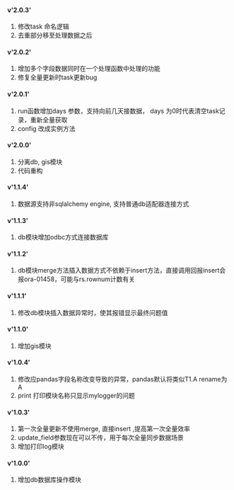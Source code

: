 #### v'2.0.3'
1. 修改task 命名逻辑
2. 去重部分移至处理数据之后

#### v'2.0.2'
1. 增加多个字段数据同时在一个处理函数中处理的功能
2. 修复全量更新时task更新bug

#### v'2.0.1'
1. run函数增加days 参数，支持向前几天接数据， days 为0时代表清空task记录，重新全量获取
2. config 改成实例方法

#### v'2.0.0'
1. 分离db, gis模块
2. 代码重构

#### v'1.1.4'
1. 数据源支持非sqlalchemy engine, 支持普通db适配器连接方式

#### v'1.1.3'
1. db模块增加odbc方式连接数据库

#### v'1.1.2'
1. db模块merge方法插入数据方式不依赖于insert方法，直接调用回报insert会报ora-01458，可能与rs.rownum计数有关

#### v'1.1.1'
1. 修改db模块插入数据异常时，使其报错显示最终问题值

#### v'1.1.0'
1. 增加gis模块

#### v'1.0.4'
1. 修改应pandas字段名称改变导致的异常，pandas默认将类似T1.A rename为A
2. print 打印模块名称只显示mylogger的问题

#### v'1.0.3'
1. 第一次全量更新不使用merge, 直接insert ,提高第一次全量效率
2. update_field参数现在可以不传，用于每次全量同步数据场景
3. 增加打印log模块

#### v'1.0.0'
1. 增加db数据库操作模块
